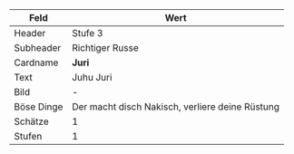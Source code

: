 Feld         | Wert
------------ | -------------
Header       | Stufe 3
Subheader    | Richtiger Russe
Cardname     | **Juri**
Text         | Juhu Juri
Bild         | -
Böse Dinge   | Der macht disch Nakisch, verliere deine Rüstung
Schätze      | 1
Stufen       | 1
